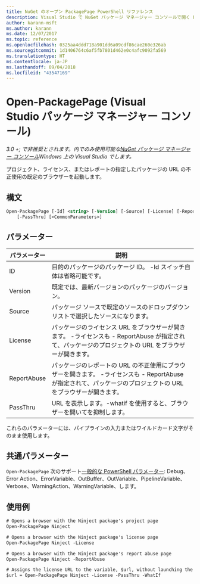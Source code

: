 ```yaml
---
title: NuGet のオープン PackagePage PowerShell リファレンス
description: Visual Studio で NuGet パッケージ マネージャー コンソールで開く PackagePage PowerShell コマンドのリファレンスです。
author: karann-msft
ms.author: karann
ms.date: 12/07/2017
ms.topic: reference
ms.openlocfilehash: 0325aa4ddd718a901dd6a09cdf86cae260e326ab
ms.sourcegitcommit: 1d1406764c6af5fb7801d462e0c4afc9092fa569
ms.translationtype: HT
ms.contentlocale: ja-JP
ms.lasthandoff: 09/04/2018
ms.locfileid: "43547169"
---
```

# <a name="open-packagepage-package-manager-console-in-visual-studio"></a>Open-PackagePage (Visual Studio パッケージ マネージャー コンソール)

*3.0 +; で非推奨とされます。内でのみ使用可能な[NuGet パッケージ マネージャー コンソール](package-manager-console.md)Windows 上の Visual Studio でします。*

プロジェクト、ライセンス、またはレポートの指定したパッケージの URL の不正使用の既定のブラウザーを起動します。

## <a name="syntax"></a>構文

```ps
Open-PackagePage [-Id] <string> [-Version] [-Source] [-License] [-ReportAbuse]
    [-PassThru] [<CommonParameters>]
```

## <a name="parameters"></a>パラメーター

| パラメーター | 説明 |
| --- | --- |
| ID | 目的のパッケージのパッケージ ID。 -Id スイッチ自体は省略可能です。 |
| Version | 既定では、最新バージョンのパッケージのバージョン。 |
| Source | パッケージ ソースで既定のソースのドロップダウン リストで選択したソースになります。 |
| License | パッケージのライセンス URL をブラウザーが開きます。 -ライセンスも - ReportAbuse が指定されて、パッケージのプロジェクトの URL をブラウザーが開きます。 |
| ReportAbuse | パッケージのレポートの URL の不正使用にブラウザーを開きます。 -ライセンスも - ReportAbuse が指定されて、パッケージのプロジェクトの URL をブラウザーが開きます。 |
| PassThru | URL を表示します。-whatif を使用すると、ブラウザーを開いてを抑制します。 |

これらのパラメーターには、パイプラインの入力またはワイルドカード文字がそのまま使用します。

## <a name="common-parameters"></a>共通パラメーター

`Open-PackagePage` 次のサポート[一般的な PowerShell パラメーター](http://go.microsoft.com/fwlink/?LinkID=113216): Debug、Error Action、ErrorVariable、OutBuffer、OutVariable、PipelineVariable、Verbose、WarningAction、WarningVariable、します。

## <a name="examples"></a>使用例

```ps
# Opens a browser with the Ninject package's project page
Open-PackagePage Ninject

# Opens a browser with the Ninject package's license page
Open-PackagePage Ninject -License

# Opens a browser with the Ninject package's report abuse page  
Open-PackagePage Ninject -ReportAbuse

# Assigns the license URL to the variable, $url, without launching the browser
$url = Open-PackagePage Ninject -License -PassThru -WhatIf
```